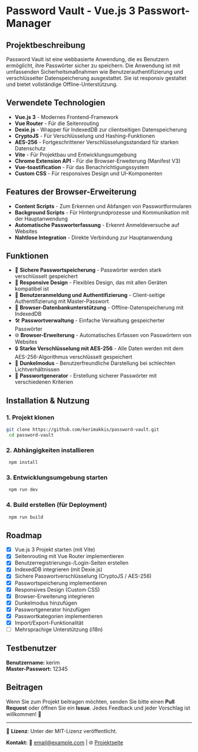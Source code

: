 # Password Vault - Vue.js 3 Passwort-Manager

## Projektbeschreibung
Password Vault ist eine webbasierte Anwendung, die es Benutzern ermöglicht, ihre Passwörter sicher zu speichern. Die Anwendung ist mit umfassenden Sicherheitsmaßnahmen wie Benutzerauthentifizierung und verschlüsselter Datenspeicherung ausgestattet. Sie ist responsiv gestaltet und bietet vollständige Offline-Unterstützung.

## Verwendete Technologien
- **Vue.js 3** - Modernes Frontend-Framework
- **Vue Router** - Für die Seitenrouting
- **Dexie.js** - Wrapper für IndexedDB zur clientseitigen Datenspeicherung
- **CryptoJS** - Für Verschlüsselung und Hashing-Funktionen
- **AES-256** - Fortgeschrittener Verschlüsselungsstandard für starken Datenschutz
- **Vite** - Für Projektbau und Entwicklungsumgebung
- **Chrome Extension API** - Für die Browser-Erweiterung (Manifest V3)
- **Vue-toastification** - Für das Benachrichtigungssystem
- **Custom CSS** - Für responsives Design und UI-Komponenten

## Features der Browser-Erweiterung
- **Content Scripts** - Zum Erkennen und Abfangen von Passwortformularen
- **Background Scripts** - Für Hintergrundprozesse und Kommunikation mit der Hauptanwendung
- **Automatische Passworterfassung** - Erkennt Anmeldeversuche auf Websites
- **Nahtlose Integration** - Direkte Verbindung zur Hauptanwendung

## Funktionen
- 🔐 **Sichere Passwortspeicherung** - Passwörter werden stark verschlüsselt gespeichert
- 📲 **Responsive Design** - Flexibles Design, das mit allen Geräten kompatibel ist
- 🔑 **Benutzeranmeldung und Authentifizierung** - Client-seitige Authentifizierung mit Master-Passwort
- 💾 **Browser-Datenbankunterstützung** - Offline-Datenspeicherung mit IndexedDB
- 🛠 **Passwortverwaltung** - Einfache Verwaltung gespeicherter Passwörter
- 🌐 **Browser-Erweiterung** - Automatisches Erfassen von Passwörtern von Websites
- 🔒 **Starke Verschlüsselung mit AES-256** - Alle Daten werden mit dem AES-256-Algorithmus verschlüsselt gespeichert
- 🌙 **Dunkelmodus** - Benutzerfreundliche Darstellung bei schlechten Lichtverhältnissen
- 🔧 **Passwortgenerator** - Erstellung sicherer Passwörter mit verschiedenen Kriterien

## Installation & Nutzung
### 1. Projekt klonen
```bash
git clone https://github.com/kerimakkis/password-vault.git
 cd password-vault
```

### 2. Abhängigkeiten installieren
```bash
 npm install
```

### 3. Entwicklungsumgebung starten
```bash
 npm run dev
```

### 4. Build erstellen (für Deployment)
```bash
 npm run build
```

## Roadmap
- [x] Vue.js 3 Projekt starten (mit Vite)
- [x] Seitenrouting mit Vue Router implementieren
- [x] Benutzerregistrierungs-/Login-Seiten erstellen
- [x] IndexedDB integrieren (mit Dexie.js)
- [x] Sichere Passwortverschlüsselung (CryptoJS / AES-256)
- [x] Passwortspeicherung implementieren
- [x] Responsives Design (Custom CSS)
- [x] Browser-Erweiterung integrieren
- [x] Dunkelmodus hinzufügen
- [x] Passwortgenerator hinzufügen
- [x] Passwortkategorien implementieren
- [x] Import/Export-Funktionalität
- [ ] Mehrsprachige Unterstützung (i18n)

## Testbenutzer
**Benutzername:** kerim  
**Master-Passwort:** 12345

## Beitragen
Wenn Sie zum Projekt beitragen möchten, senden Sie bitte einen **Pull Request** oder öffnen Sie ein **Issue**. Jedes Feedback und jeder Vorschlag ist willkommen! 🚀

---

📌 **Lizenz**: Unter der MIT-Lizenz veröffentlicht.

**Kontakt:**
📧 email@example.com | 🌐 [Projektseite](https://github.com/kerimakkis/password-vault)


